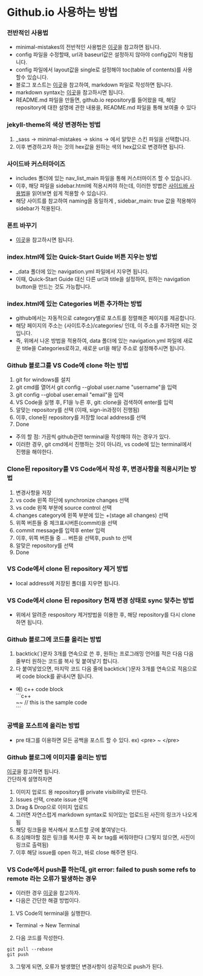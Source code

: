 # Github.io 사용하는 방법

### 전반적인 사용법
- minimal-mistakes의 전반적인 사용법은 [이곳](https://mmistakes.github.io/minimal-mistakes/docs/quick-start-guide/)을 참고하면 됩니다.
- config 파일을 수정할때, url과 baseurl값은 설정하지 않아야 config값이 적용됩니다.
- config 파일에서 layout값을 single로 설정해야 toc(table of contents)를 사용할수 있습니다.
- 블로그 포스트는 [이곳](https://ansohxxn.github.io/blog/posting/)을 참고하여, markdown 파일로 작성하면 됩니다.
- markdown syntax는 [이곳](https://www.markdownguide.org/basic-syntax/)을 참고하시면 됩니다.
- README.md 파일을 만들면, github.io repository를 들어왔을 때, 해당 repository에 대한 설명에 관한 내용을, README.md 파일을 통해 보여줄 수 있다
 
 
### jekyll-theme의 색상 변경하는 방법
1. \_sass -> minimal-mistakes -> skins -> 에서 알맞은 스킨 파일을 선택합니다.
2. 이후 변경하고자 하는 것의 hex값을 원하는 색의 hex값으로 변경하면 됩니다.
 
 
### 사이드바 커스터마이즈
- includes 폴더에 있는 nav_list_main 파일을 통해 커스터마이즈 할 수 있습니다.
- 이후, 해당 파일을 sidebar.html에 적용시켜야 하는데, 이러한 방법은 [사이드바 사용법](https://ansohxxn.github.io/blog/category/)을 읽어보면 쉽게 적용할 수 있습니다.
- 해당 사이트를 참고하여 naming을 동일하게 , sidebar_main: true 값을 적용해야 sidebar가 적용된다.


### 폰트 바꾸기
- [이곳](https://oilmlio.com/blog/Change-the-GitHub-Blog-Font-RIDIBatang/)을 참고하시면 됩니다.


### index.html에 있는 Quick-Start Guide 버튼 지우는 방법
- \_data 폴더에 있는 navigation.yml 파일에서 지우면 됩니다.
- 이때, Quick-Start Guide 대신 다른 url과 title을 설정하여, 원하는 navigation button을 만드는 것도 가능합니다.


### index.html에 있는 Categories 버튼 추가하는 방법
- github에서는 자동적으로 category별로 포스트를 정렬해준 페이지를 제공합니다.
- 해당 페이지의 주소는 {사이트주소}/categories/ 인데, 이 주소를 추가하면 되는 것입니다.
- 즉, 위에서 나온 방법을 적용하여, data 폴더에 있는 navigation.yml 파일에 새로운 title을 Categories로하고, 새로운 url을 해당 주소로 설정해주시면 됩니다.


### Github 블로그를 VS Code에 clone 하는 방법
1. git for windows를 설치
2. git cmd를 열어서 git config --global user.name "username"을 입력
3. git config --global user.email "email"을 입력
4. VS Code을 실행 후, F1을 누른 후, git: clone을 검색하여 enter를 입력
5. 알맞는 repository를 선택 (이때, sign-in과정이 진행됨)
6. 이후, clone된 repository를 저장할 local address를 선택
7. Done
- 주의 할 점: 가끔씩 github관련 terminal을 작성해야 하는 경우가 있다.
- 이러한 경우, git cmd에서 진행하는 것이 아니라, vs code에 있는 terminal에서 진행을 해야한다.


### Clone된 repository를 VS Code에서 작성 후, 변경사항을 적용시키는 방법
1. 변경사항을 저장
2. vs code 왼쪽 하단에 synchronize changes 선택
3. vs code 왼쪽 부분에 source control 선택
4. changes category에 왼쪽 부분에 있는 +(stage all changes) 선택
5. 위쪽 버튼들 중 체크표시버튼(commit)을 선택
6. commit message를 입력후 enter 입력
7. 이후, 위쪽 버튼들 중 ... 버튼을 선택후, push to 선택
8. 알맞은 repository를 선택
9. Done


### VS Code에서 clone 된 repository 제거 방법
- local address에 저장된 폴더를 지우면 됩니다. 


### VS Code에서 clone 된 repository 현재 변경 상태로 sync 맞추는 방법
- 위에서 알려준 respository 제거방법을 이용한 후, 해당 repository를 다시 clone하면 됩니다.


### Github 블로그에 코드를 올리는 방법
1. backtick(\`)문자 3개를 연속으로 쓴 후, 원하는 프로그래밍 언어를 적은 다음 다음 줄부터 원하는 코드를 복사 및 붙여넣기 합니다.
2. 다 붙여넣었으면, 마지막 코드 다음 줄에 backtick(\`)문자 3개를 연속으로 적음으로써 code block를 끝내시면 됩니다.
- 예) c++ code block <br>
\`\`\`c++ <br>
~~ // this is the sample code <br>
\`\`\` <br>

### 공백을 포스트에 올리는 방법
- pre 태그를 이용하면 모든 공백을 포스트 할 수 있다.
ex) \<pre> ~ \</pre> <br>

### Github 블로그에 이미지를 올리는 방법
[이곳](https://ahribori.com/article/5a03bcfd6c9eef13d882e29a)을 참고하면 됩니다. <br>
간단하게 설명하자면 <br>
1. 이미지 업로드 용 repository를 private visibility로 만든다.
2. Issues 선택, create issue 선택
3. Drag & Drop으로 이미지 업로드
4. 그러면 자연스럽게 markdown syntax로 되어있는 업로드된 사진의 링크가 나오게됨
5. 해당 링크들을 복사해서 포스트할 곳에 붙여넣는다.
6. 조심해야할 점은 링크를 복사한 후 꼭 br tag를 써줘야한다 (그렇지 않으면, 사진이 링크로 출력됨)
7. 이후 해당 issue를 open 하고, 바로 close 해주면 된다.


### VS Code에서 push를 하는데, git error: failed to push some refs to remote 라는 오류가 발생하는 경우
- 이러한 경우 [이곳](https://stackoverflow.com/questions/24114676/git-error-failed-to-push-some-refs-to-remote)을 참고하자.
- 다음은 간단한 해결 방법이다.
1. VS Code의 terminal을 실행한다. 
 - Terminal -> New Terminal
2. 다음 코드를 작성한다.
 ```
git pull --rebase
git push
 ```
3. 그렇게 되면, 오류가 발생했던 변경사항이 성공적으로 push가 된다.
